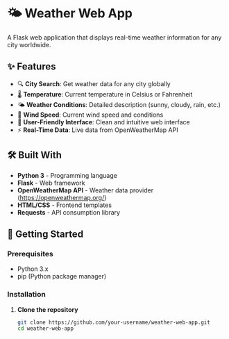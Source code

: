 # 🌤️ Weather Web App

A Flask web application that displays real-time weather information for any city worldwide.

## ✨ Features

- 🔍 **City Search**: Get weather data for any city globally
- 🌡️ **Temperature**: Current temperature in Celsius or Fahrenheit
- 🌤️ **Weather Conditions**: Detailed description (sunny, cloudy, rain, etc.)
- 💨 **Wind Speed**: Current wind speed and conditions
- 🎨 **User-Friendly Interface**: Clean and intuitive web interface
- ⚡ **Real-Time Data**: Live data from OpenWeatherMap API

## 🛠️ Built With

- **Python 3** - Programming language
- **Flask** - Web framework
- **OpenWeatherMap API** - Weather data provider (https://openweathermap.org/)
- **HTML/CSS** - Frontend templates
- **Requests** - API consumption library

## 🚀 Getting Started

### Prerequisites

- Python 3.x
- pip (Python package manager)

### Installation

1. **Clone the repository**
   ```bash
   git clone https://github.com/your-username/weather-web-app.git
   cd weather-web-app

